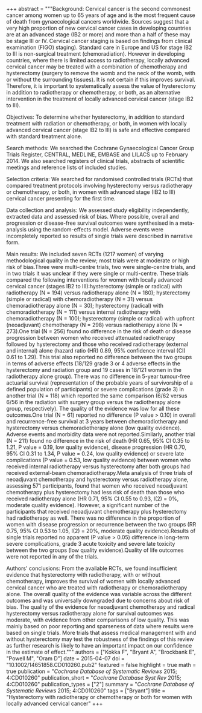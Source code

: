 +++
abstract = """Background: Cervical cancer is the second commonest cancer among women up to 65 years of age and is the most frequent cause of death from gynaecological cancers worldwide. Sources suggest that a very high proportion of new cervical cancer cases in developing countries are at an advanced stage (IB2 or more) and more than a half of these may be stage III or IV. Cervical cancer staging is based on findings from clinical examination (FIGO) staging). Standard care in Europe and US for stage IB2 to III is non-surgical treatment (chemoradiation). However in developing countries, where there is limited access to radiotherapy, locally advanced cervical cancer may be treated with a combination of chemotherapy and hysterectomy (surgery to remove the womb and the neck of the womb, with or without the surrounding tissues). It is not certain if this improves survival. Therefore, it is important to systematically assess the value of hysterectomy in addition to radiotherapy or chemotherapy, or both, as an alternative intervention in the treatment of locally advanced cervical cancer (stage IB2 to III).

Objectives: To determine whether hysterectomy, in addition to standard treatment with radiation or chemotherapy, or both, in women with locally advanced cervical cancer (stage IB2 to III) is safe and effective compared with standard treatment alone.

Search methods: We searched the Cochrane Gynaecological Cancer Group Trials Register, CENTRAL, MEDLINE, EMBASE and LILACS up to February 2014. We also searched registers of clinical trials, abstracts of scientific meetings and reference lists of included studies.

Selection criteria: We searched for randomised controlled trials (RCTs) that compared treatment protocols involving hysterectomy versus radiotherapy or chemotherapy, or both, in women with advanced stage (IB2 to III) cervical cancer presenting for the first time.

Data collection and analysis: We assessed study eligibility independently, extracted data and assessed risk of bias. Where possible, overall and progression or disease-free survival outcomes were synthesised in a meta-analysis using the random-effects model. Adverse events were incompletely reported so results of single trials were described in narrative form.

Main results: We included seven RCTs (1217 women) of varying methodological quality in the review; most trials were at moderate or high risk of bias.Three were multi-centre trials, two were single-centre trials, and in two trials it was unclear if they were single or multi-centre. These trials compared the following interventions for women with locally advanced cervical cancer (stages IB2 to III):hysterectomy (simple or radical) with radiotherapy (N = 194) versus radiotherapy alone (N = 180); hysterectomy (simple or radical) with chemoradiotherapy (N = 31) versus chemoradiotherapy alone (N = 30); hysterectomy (radical) with chemoradiotherapy (N = 111) versus internal radiotherapy with chemoradiotherapy (N = 100); hysterectomy (simple or radical) with upfront (neoadjuvant) chemotherapy (N = 298) versus radiotherapy alone (N = 273).One trial (N = 256) found no difference in the risk of death or disease progression between women who received attenuated radiotherapy followed by hysterectomy and those who received radiotherapy (external and internal) alone (hazard ratio (HR) 0.89, 95% confidence interval (CI) 0.61 to 1.29). This trial also reported no difference between the two groups in terms of adverse effects (18/129 grade 3 or 4 adverse effects in the hysterectomy and radiation group and 19 cases in 18/121 women in the radiotherapy alone group). There was no difference in 5-year tumour-free actuarial survival (representation of the probable years of survivorship of a defined population of participants) or severe complications (grade 3) in another trial (N = 118) which reported the same comparison (6/62 versus 6/56 in the radiation with surgery group versus the radiotherapy alone group, respectively). The quality of the evidence was low for all these outcomes.One trial (N = 61) reported no difference (P value > 0.10) in overall and recurrence-free survival at 3 years between chemoradiotherapy and hysterectomy versus chemoradiotherapy alone (low quality evidence). Adverse events and morbidity data were not reported.Similarly, another trial (N = 211) found no difference in the risk of death (HR 0.65, 95% CI 0.35 to 1.21, P value = 0.19, low quality evidence), disease progression (HR 0.70, 95% CI 0.31 to 1.34, P value = 0.24, low quality evidence) or severe late complications (P value = 0.53, low quality evidence) between women who received internal radiotherapy versus hysterectomy after both groups had received external-beam chemoradiotherapy.Meta analysis of three trials of neoadjuvant chemotherapy and hysterectomy versus radiotherapy alone, assessing 571 participants, found that women who received neoadjuvant chemotherapy plus hysterectomy had less risk of death than those who received radiotherapy alone (HR 0.71, 95% CI 0.55 to 0.93, I(2) = 0%, moderate quality evidence). However, a significant number of the participants that received neoadjuvant chemotherapy plus hysterectomy had radiotherapy as well. There was no difference in the proportion of women with disease progression or recurrence between the two groups (RR 0.75, 95% CI 0.53 to 1.05, I(2) = 20%, moderate quality evidence).Results of single trials reported no apparent (P value > 0.05) difference in long-term severe complications, grade 3 acute toxicity and severe late toxicity between the two groups (low quality evidence).Quality of life outcomes were not reported in any of the trials.

Authors' conclusions: From the available RCTs, we found insufficient evidence that hysterectomy with radiotherapy, with or without chemotherapy, improves the survival of women with locally advanced cervical cancer who are treated with radiotherapy or chemoradiotherapy alone. The overall quality of the evidence was variable across the different outcomes and was universally downgraded due to concerns about risk of bias. The quality of the evidence for neoadjuvant chemotherapy and radical hysterectomy versus radiotherapy alone for survival outcomes was moderate, with evidence from other comparisons of low quality. This was mainly based on poor reporting and sparseness of data where results were based on single trials. More trials that assess medical management with and without hysterectomy may test the robustness of the findings of this review as further research is likely to have an important impact on our confidence in the estimate of effect."""
authors = ["Kokka F", "Bryant A", "Brockbank E", "Powell M", "Oram D"]
date = 2015-04-07
doi = "10.1002/14651858.CD010260.pub2"
featured = false
highlight = true
math = true
publication = "*Cochrane Database of Systematic Reviews* 2015; 4:CD010260"
publication_short = "*Cochrane Database Syst Rev* 2015; 4:CD010260"
publication_types = ["2"]
summary = "*Cochrane Database of Systematic Reviews* 2015; 4:CD010260"
tags = ["Bryant"]
title = "Hysterectomy with radiotherapy or chemotherapy or both for women with locally advanced cervical cancer"
+++
